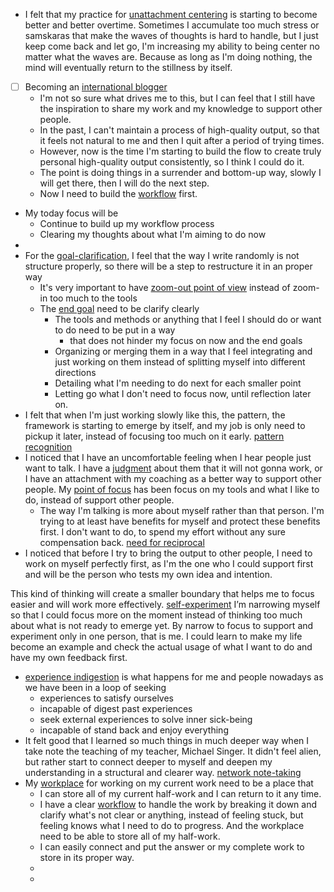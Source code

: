 - I felt that my practice for [unattachment centering](<unattachment centering.md>) is starting to become better and better overtime. Sometimes I accumulate too much stress or samskaras that make the waves of thoughts is hard to handle, but I just keep come back and let go, I'm increasing my ability to being center no matter what the waves are. Because as long as I'm doing nothing, the mind will eventually return to the stillness by itself.
- [ ] Becoming an [international blogger](<international blogger.md>)
    - I'm not so sure what drives me to this, but I can feel that I still have the inspiration to share my work and my knowledge to support other people.
    - In the past, I can't maintain a process of high-quality output, so that it feels not natural to me and then I quit after a period of trying times.
    - However, now is the time I'm starting to build the flow to create truly personal high-quality output consistently, so I think I could do it.
    - The point is doing things in a surrender and bottom-up way, slowly I will get there, then I will do the next step. 
    - Now I need to build the [workflow](<workflow.md>) first.
- My today focus will be
    - Continue to build up my workflow process
    - Clearing my thoughts about what I'm aiming to do now
- 
- For the [goal-clarification](<goal-clarification.md>), I feel that the way I write randomly is not structure properly, so there will be a step to restructure it in an proper way
    - It's very important to have [zoom-out point of view](<zoom-out point of view.md>) instead of zoom-in too much to the tools 
    - The [end goal](<end goal.md>) need to be clarify clearly
        - The tools and methods or anything that I feel I should do or want to do need to be put in a way 
            - that does not hinder my focus on now and the end goals
        - Organizing or merging them in a way that I feel integrating and just working on them instead of splitting myself into different directions
        - Detailing what I'm needing to do next for each smaller point
        - Letting go what I don't need to focus now, until reflection later on.
- I felt that when I'm just working slowly like this, the pattern, the framework is starting to emerge by itself, and my job is only need to pickup it later, instead of focusing too much on it early. [pattern recognition](<pattern recognition.md>)
- I noticed that I have an uncomfortable feeling when I hear people just want to talk. I have a [judgment](<judgment.md>) about them that it will not gonna work, or I have an attachment with my coaching as a better way to support other people. My [point of focus](<point of focus.md>) has been focus on my tools and what I like to do, instead of support other people.
    - The way I'm talking is more about myself rather than that person. I'm trying to at least have benefits for myself and protect these benefits first. I don't want to do, to spend my effort without any sure compensation back. [need for reciprocal](<need for reciprocal.md>)
- I noticed that before I try to bring the output to other people, I need to work on myself perfectly first, as I'm the one who I could support first and will be the person who tests my own idea and intention. 

This kind of thinking will create a smaller boundary that helps me to focus easier and will work more effectively. [self-experiment](<self-experiment.md>) I’m narrowing myself so that I could focus more on the moment instead of thinking too much about what is not ready to emerge yet. By narrow to focus to support and experiment only in one person, that is me. I could learn to make my life become an example and check the actual usage of what I want to do and have my own feedback first. 
- [experience indigestion](<experience indigestion.md>) is what happens for me and people nowadays as we have been in a loop of seeking
    - experiences to satisfy ourselves
    - incapable of digest past experiences
    - seek external experiences to solve inner sick-being
    - incapable of stand back and enjoy everything
- It felt good that I learned so much things in much deeper way when I take note the teaching of my teacher, Michael Singer. It didn't feel alien, but rather start to connect deeper to myself and deepen my understanding in a structural and clearer way. [network note-taking](<network note-taking.md>)
- My [workplace](<workplace.md>) for working on my current work need to be a place that
    - I can store all of my current half-work and I can return to it any time.
    - I have a clear [workflow](<workflow.md>) to handle the work by breaking it down and clarify what's not clear or anything, instead of feeling stuck, but feeling knows what I need to do to progress. And the workplace need to be able to store all of my half-work.
    - I can easily connect and put the answer or my complete work to store in its proper way.
    - 
    - 
